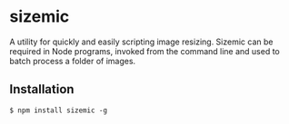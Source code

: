 # sizemic

A utility for quickly and easily scripting image resizing. Sizemic can be required in Node programs, invoked from the command line and used to batch process a folder of images.

## Installation

    $ npm install sizemic -g